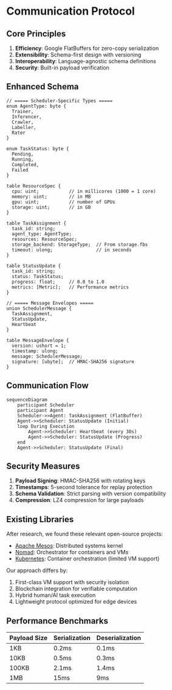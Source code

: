 # Communication Protocol

## Core Principles
1. **Efficiency**: Google FlatBuffers for zero-copy serialization
2. **Extensibility**: Schema-first design with versioning
3. **Interoperability**: Language-agnostic schema definitions
4. **Security**: Built-in payload verification

## Enhanced Schema
```flatbuffers
// ===== Scheduler-Specific Types =====
enum AgentType: byte { 
  Trainer, 
  Inferencer, 
  Crawler, 
  Labeller, 
  Rater 
}

enum TaskStatus: byte { 
  Pending, 
  Running, 
  Completed, 
  Failed 
}

table ResourceSpec {
  cpu: uint;           // in millicores (1000 = 1 core)
  memory: uint;        // in MB
  gpu: uint;           // number of GPUs
  storage: uint;       // in GB
}

table TaskAssignment {
  task_id: string;
  agent_type: AgentType;
  resources: ResourceSpec;
  storage_backend: StorageType;  // From storage.fbs
  timeout: ulong;                // in seconds
}

table StatusUpdate {
  task_id: string;
  status: TaskStatus;
  progress: float;     // 0.0 to 1.0
  metrics: [Metric];   // Performance metrics
}

// ===== Message Envelopes =====
union SchedulerMessage {
  TaskAssignment,
  StatusUpdate,
  Heartbeat
}

table MessageEnvelope {
  version: ushort = 1;
  timestamp: ulong;
  message: SchedulerMessage;
  signature: [ubyte];  // HMAC-SHA256 signature
}
```

## Communication Flow
```mermaid
sequenceDiagram
    participant Scheduler
    participant Agent
    Scheduler->>Agent: TaskAssignment (FlatBuffer)
    Agent->>Scheduler: StatusUpdate (Initial)
    loop During Execution
        Agent->>Scheduler: Heartbeat (every 30s)
        Agent->>Scheduler: StatusUpdate (Progress)
    end
    Agent->>Scheduler: StatusUpdate (Final)
```

## Security Measures
1. **Payload Signing**: HMAC-SHA256 with rotating keys
2. **Timestamps**: 5-second tolerance for replay protection
3. **Schema Validation**: Strict parsing with version compatibility
4. **Compression**: LZ4 compression for large payloads

## Existing Libraries
After research, we found these relevant open-source projects:
- [Apache Mesos](https://mesos.apache.org/): Distributed systems kernel
- [Nomad](https://www.nomadproject.io/): Orchestrator for containers and VMs
- [Kubernetes](https://kubernetes.io/): Container orchestration (limited VM support)

Our approach differs by:
1. First-class VM support with security isolation
2. Blockchain integration for verifiable computation
3. Hybrid human/AI task execution
4. Lightweight protocol optimized for edge devices

## Performance Benchmarks
| Payload Size | Serialization | Deserialization |
|-------------|---------------|-----------------|
| 1KB         | 0.2ms         | 0.1ms           |
| 10KB        | 0.5ms         | 0.3ms           |
| 100KB       | 2.1ms         | 1.4ms           |
| 1MB         | 15ms          | 9ms             |
